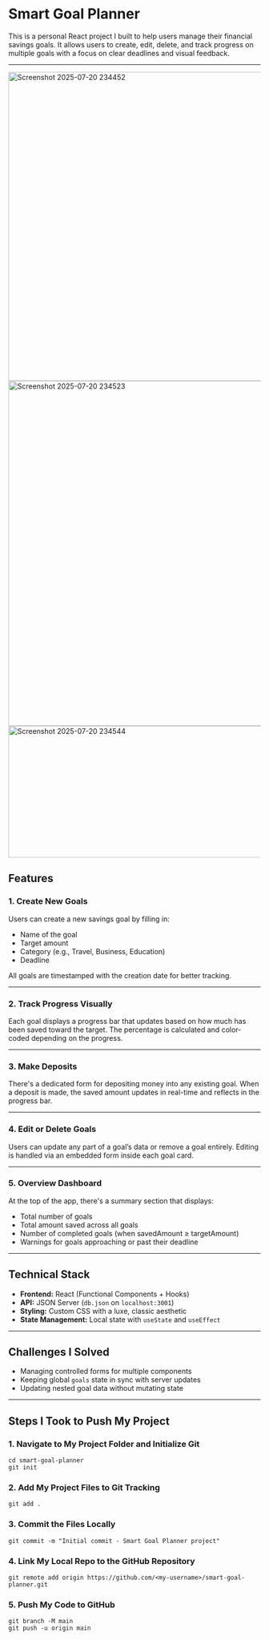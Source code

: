 # Smart Goal Planner

This is a personal React project I built to help users manage their financial savings goals. It allows users to create, edit, delete, and track progress on multiple goals with a focus on clear deadlines and visual feedback.

---
<img width="1896" height="617" alt="Screenshot 2025-07-20 234452" src="https://github.com/user-attachments/assets/795e4197-0406-4ff6-9e48-b81002eb0d47" />
<img width="1804" height="689" alt="Screenshot 2025-07-20 234523" src="https://github.com/user-attachments/assets/a2654670-fe95-4932-9661-730e61ef4d2b" />
<img width="1744" height="263" alt="Screenshot 2025-07-20 234544" src="https://github.com/user-attachments/assets/4858a6ef-637e-4489-8a2d-1597ca7eb513" />

## Features

### 1. Create New Goals
Users can create a new savings goal by filling in:
- Name of the goal
- Target amount
- Category (e.g., Travel, Business, Education)
- Deadline

All goals are timestamped with the creation date for better tracking.

---

### 2. Track Progress Visually
Each goal displays a progress bar that updates based on how much has been saved toward the target. The percentage is calculated and color-coded depending on the progress.

---

### 3. Make Deposits
There's a dedicated form for depositing money into any existing goal. When a deposit is made, the saved amount updates in real-time and reflects in the progress bar.

---

### 4. Edit or Delete Goals
Users can update any part of a goal’s data or remove a goal entirely. Editing is handled via an embedded form inside each goal card.

---

### 5. Overview Dashboard
At the top of the app, there's a summary section that displays:
- Total number of goals
- Total amount saved across all goals
- Number of completed goals (when savedAmount ≥ targetAmount)
- Warnings for goals approaching or past their deadline

---

## Technical Stack

- **Frontend:** React (Functional Components + Hooks)
- **API:** JSON Server (`db.json` on `localhost:3001`)
- **Styling:** Custom CSS with a luxe, classic aesthetic
- **State Management:** Local state with `useState` and `useEffect`

---

## Challenges I Solved

- Managing controlled forms for multiple components
- Keeping global `goals` state in sync with server updates
- Updating nested goal data without mutating state

---

##  Steps I Took to Push My Project

### 1. Navigate to My Project Folder and Initialize Git

```
cd smart-goal-planner
git init
```
### 2. Add My Project Files to Git Tracking

```
git add .
```

### 3.  Commit the Files Locally

```
git commit -m "Initial commit - Smart Goal Planner project"
```

### 4. Link My Local Repo to the GitHub Repository
```
git remote add origin https://github.com/<my-username>/smart-goal-planner.git
```

### 5.  Push My Code to GitHub
```
git branch -M main
git push -u origin main
```













